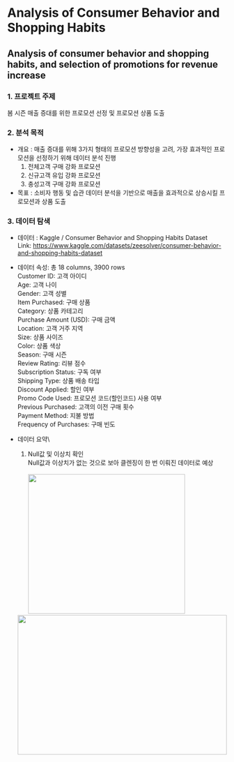 Analysis of Consumer Behavior and Shopping Habits
=====
Analysis of consumer behavior and shopping habits, and selection of promotions for revenue increase
----
### 1. 프로젝트 주제
봄 시즌 매출 증대를 위한 프로모션 선정 및 프로모션 상품 도출
### 2. 분석 목적
- 개요 : 매출 증대를 위해 3가지 형태의 프로모션 방향성을 고려, 가장 효과적인 프로모션을 선정하기 위해 데이터 분석 진행
  1. 전체고객 구매 강화 프로모션
  2. 신규고객 유입 강화 프로모션
  3. 충성고객 구매 강화 프로모션
- 목표 : 소비자 행동 및 습관 데이터 분석을 기반으로 매출을 효과적으로 상승시킬 프로모션과 상품 도출
### 3. 데이터 탐색
- 데이터 : Kaggle / Consumer Behavior and Shopping Habits Dataset\
  Link: <https://www.kaggle.com/datasets/zeesolver/consumer-behavior-and-shopping-habits-dataset>
  
- 데이터 속성: 총 18 columns, 3900 rows\
  Customer ID: 고객 아이디\
  Age: 고객 나이\
  Gender: 고객 성별\
  Item Purchased: 구매 상품\
  Category: 상품 카테고리\
  Purchase Amount (USD): 구매 금액\
  Location: 고객 거주 지역\
  Size: 상품 사이즈\
  Color: 상품 색상\
  Season: 구매 시즌\
  Review Rating: 리뷰 점수\
  Subscription Status: 구독 여부\
  Shipping Type: 상품 배송 타입\
  Discount Applied: 할인 여부\
  Promo Code Used: 프로모션 코드(할인코드) 사용 여부\
  Previous Purchased: 고객의 이전 구매 횟수\
  Payment Method: 지불 방법\
  Frequency of Purchases: 구매 빈도
  
- 데이터 요약\
  1) Null값 및 이상치 확인\
  Null값과 이상치가 없는 것으로 보아 클렌징이 한 번 이뤄진 데이터로 예상\
  \
  <img src="https://github.com/MijeongKim0533/codeit_practice/assets/152786534/73e3873a-8dae-4a0e-8f2b-93b5b8e0f173" width="360" height="320">&nbsp; &nbsp; &nbsp; &nbsp; &nbsp; &nbsp; &nbsp;
  <img src="https://github.com/MijeongKim0533/codeit_practice/assets/152786534/4b171323-3e08-4205-b2e8-3f199a6d7ebc" width="480" height="320">
  
  
  
